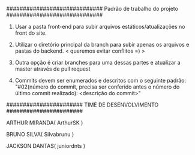 #############################
Padrão de trabalho do projeto
#############################

1) Usar a pasta front-end para subir arquivos estáticos/atualizações no front do site.

2) Utilizar o diretório principal da branch para subir apenas os arquivos e pastas do backend. < queremos evitar conflitos =) >

3) Outra opção é criar branches para uma dessas partes e atualizar a master através de pull request

4) Commits devem ser enumerados e descritos com o seguinte padrão: 
  "#02(número do commit, precisa ser conferido antes o número do último commit realizado): <descrição do commit>"
 
 
#######################
TIME DE DESENVOLVIMENTO
#######################

ARTHUR MIRANDA( ArthurSK )

BRUNO SILVA( Silvabrunu )

JACKSON DANTAS( juniordnts )
